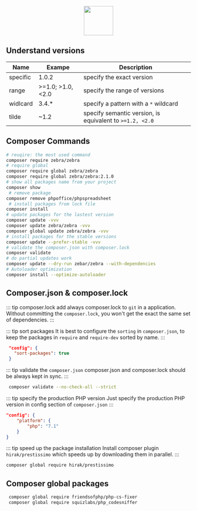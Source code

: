 <div align="center">
    <img class="page__header" src="https://upload.wikimedia.org/wikipedia/commons/2/26/Logo-composer-transparent.png" width="80"/>
</div>

## Understand versions

| Name     | Exampe            | Description                                              |
| -------- | ----------------- | -------------------------------------------------------- |
| specific | 1.0.2             | specify the exact version                                |
| range    | >=1.0; >1.0, <2.0 | specify the range of versions                            |
| widlcard | 3.4.\*            | specify a pattern with a `*` wildcard                    |
| tilde    | ~1.2              | specify semantic version, is equivalent to `>=1.2, <2.0` |

## Composer Commands

```bash
# reuqire: the most used command
composer require zebra/zebra
# require global
composer require global zebra/zebra
composer require global zebra/zebra:2.1.0
# show all packages name from your project
composer show
 # remove package
composer remove phpoffice/phpspreadsheet
 # install packages from lock file
composer install
# update packages for the lastest version
composer update -vvv
composer update zebra/zebra -vvv
composer global update zebra/zebra -vvv
# install packages for the stable versions
composer update --prefer-stable -vvv
# validate the composer.json with composer.lock
composer validate
# do partial updates work
composer update --dry-run zebar/zebra --with-dependencies
# Autoloader optimization
composer install --optimize-autoloader
```

## Composer.json & composer.lock

::: tip composer.lock
add always composer.lock to `git` in a application. Without committing the `composer.lock`, you won't get the exact the same set of dependencies.
:::

::: tip sort packages
It is best to configure the `sorting` in `composer.json`, to keep the packages in `require` and `require-dev` sorted by name.
:::

```json
 "config": {
   "sort-packages": true
 }
```

::: tip validate the `composer.json`
composer.json and composer.lock should be always kept in sync.
:::

```bash
 composer validate --no-check-all --strict
```

::: tip specify the production PHP version
Just specify the production PHP version in config section of `composer.json`
:::

```json
"config": {
    "platform": {
        "php": "7.1"
    }
}
```

::: tip speed up the package installation
Install composer plugin `hirak/prestissimo` which speeds up by downloading them in parallel.
:::

```bash
composer global require hirak/prestissimo
```

## Composer global packages

```bash
 composer global require friendsofphp/php-cs-fixer
 composer global require squizlabs/php_codesniffer
```
